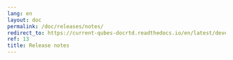 ```yaml
---
lang: en
layout: doc
permalink: /doc/releases/notes/
redirect_to: https://current-qubes-docrtd.readthedocs.io/en/latest/developer/releases/notes.html
ref: 13
title: Release notes
---
```

